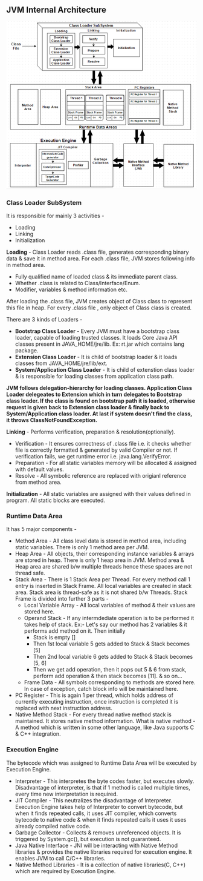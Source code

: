 ## JVM Internal Architecture

![](https://github.com/deepakmotlani/Notes/blob/master/Core%20Java/images/JVM-Architecture.png)

### Class Loader SubSystem
It is responsible for mainly 3 activities -
* Loading
* Linking
* Initialization

**Loading** - Class Loader reads .class file, generates corresponding binary data & save it in method area. For each
.class file, JVM stores following info in method area.

* Fully qualified name of loaded class & its immediate parent class.
* Whether .class is related to Class/Interface/Enum.
* Modifier, variables & method information etc.

After loading the .class file, JVM creates object of Class class to represent this file in heap. For every .class file
, only object of Class class is created.

There are 3 kinds of Loaders -
* **Bootstrap Class Loader** - Every JVM must have a bootstrap class loader, capable of loading trusted classes. It 
	loads Core Java API classes present in JAVA_HOME/jre/lib. Ex: rt.jar which contains lang package.
* **Extension Class Loader** - It is child of bootstrap loader & it loads classes from JAVA_HOME/jre/lib/ext.
* **System/Application Class Loader** - It is child of extenstion class loader & is responsible for loading classes
	from application class path.
	
**JVM follows delegation-hierarchy for loading classes. Application Class Loader delegeates to Extension which in 
	turn delegates to Bootstrap class loader. If the class is found on bootstrap path it is loaded, otherwise
	request is given back to Extension class loader & finally back to System/Application class loader. At last if
	system doesn't find the class, it throws ClassNotFoundException.**

**Linking** - Performs verification, preparation & resolution(optionally).
* Verification - It ensures correctness of .class file i.e. it checks whether file is correctly formatted & 
	generated by valid Compiler or not. If verification fails, we get runtime error i.e. java.lang.VerifyError.
* Preparation - For all static variables memory will be allocated & assigned with default values.
* Resolve - All symbolic reference are replaced with origianl reference from method area.
	
**Initialization** - All static variables are assigned with their values defined in program. All static blocks are
	executed.

### Runtime Data Area
It has 5 major components - 

* Method Area - All class level data is stored in method area, including static variables. There is only 1 method 
	area per JVM.
* Heap Area - All objects, their corresponding instance variables & arrays are stored in heap. There is only 
	1 heap area in JVM. Method area & Heap area are shared b/w multiple threads hence these spaces are not 
	thread safe.
* Stack Area - There is 1 Stack Area per Thread. For every method call 1 entry is inserted in Stack Frame.
	All local variables are created in stack area. Stack area is thread-safe as it is not shared b/w Threads.
	Stack Frame is divided into further 3 parts -
	* Local Variable Array - All local variables of method & their values are stored here.
	* Operand Stack - If any intermdediate operation is to be performed it takes help of stack.
	Ex:- Let's say our method has 2 variables & it performs add method on it. Then initially
		* Stack is empty []
		* Then 1st local variable 5 gets added to Stack & Stack becomes [5]
		* Then 2nd local variable 6 gets added to Stack & Stack becomes [5, 6]
		* Then we get add operation, then it pops out 5 & 6 from stack, perform add operation & then stack becomes [11].
		& so on...
	* Frame Data - All symbols corresponding to methods are stored here. In case of exception, catch block info
		will be maintained here.
* PC Register - This is again 1 per thread, which holds address of currently executing instruction, once instruction
	is completed it is replaced with next instruction address.
* Native Method Stack - For every thread native method stack is maintained. It stores native method information.
	What is native method - A method which is written in some other language, like Java supports C & C++ integration.

### Execution Engine
The bytecode which was assigned to Runtime Data Area will be executed by Execution Engine. 
* Interpreter - This interpretes the byte codes faster, but executes slowly. Disadvantage of interpreter, 
	is that if 1 method is called multiple times, every time new interpretation is required.
* JIT Compiler - This neutralizes the disadvantage of Interpreter. Execution Engine takes help of Interpreter to
	convert bytecode, but when it finds repeated calls, it uses JIT compiler, which converts bytecode to native code &
	when it finds repeated calls it uses it uses already compiled native code.
* Garbage Collector - Collects & removes unreferenced objects. It is triggered by System.gc(), but execution is not
	guaranteed.
* Java Native Interface - JNI will be interacting with Native Method libraries & provides the native libraries
	required for execution engine. It enables JVM to call C/C++ libraries. 
* Native Method Libraries - It is a collection of native libraries(C, C++) which are required by Execution Engine.
